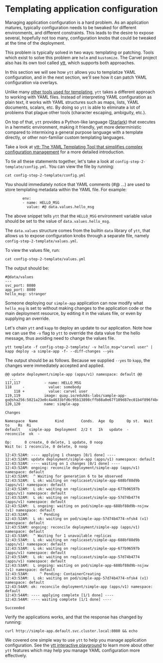 # Templating application configuration

Managing application configuration is a hard problem. As an application matures, typically configuration needs to be tweaked for different environments, and different constraints. This leads to the desire to expose several, hopefully not too many, configuration knobs that could be tweaked at the time of the deployment.

This problem is typically solved in two ways: templating or patching. Tools which exist to solve this problem are `helm` and `kustomize`. The Carvel project also has its own tool called [ytt](https://carvel.dev/ytt/), which supports both approaches.

In this section we will see how `ytt` allows you to templatize YAML configuration, and in the next section, we'll see how it can patch YAML configuration via overlays.

Unlike many [other tools used for templating](https://carvel.dev/ytt/docs/latest/ytt-vs-x/), `ytt` takes a different approach to working with YAML files. Instead of interpreting YAML configuration as plain text, it works with YAML structures such as maps, lists, YAML documents, scalars, etc. By doing so `ytt` is able to eliminate a lot of problems that plague other tools (character escaping, ambiguity, etc.).

On top of that, `ytt` provides a Python-like language ([Starlark](https://github.com/bazelbuild/starlark)) that executes in a hermetic environment, making it friendly, yet more deterministic compared to intermixing a general purpose language with a template directly, or other non-familiar custom templating languages.

Take a look at [ytt: The YAML Templating Tool that simplifies complex configuration management](https://developer.ibm.com/blogs/yaml-templating-tool-to-simplify-complex-configuration-management/) for a more detailed introduction.

To tie all these statements together, let's take a look at `config-step-2-template/config.yml`. You can view the file by running:

```
cat config-step-2-template/config.yml
```

You should immediately notice that YAML comments (#@ ...) are used to store templating metadata within the YAML file. For example:

```
        env:
        - name: HELLO_MSG
          value: #@ data.values.hello_msg
```

The above snippet tells `ytt` that the `HELLO_MSG` environment variable value should be set to the value of `data.values.hello_msg`.

The `data.values` structure comes from the builtin `data` library of `ytt`, that allows us to expose configuration knobs through a separate file, namely `config-step-2-template/values.yml`.

To view the values file, run:

```
cat config-step-2-template/values.yml
```

The output should be:

```
#@data/values
---
svc_port: 8080
app_port: 8080
hello_msg: stranger
```

Someone deploying our `simple-app` application can now modify what `hello_msg` is set to without making changes to the application code or the main deployment resource, by editing it in the values file, or even by supplying an override.

Let's chain `ytt` and `kapp` to deploy an update to our application. Note how we can use the `-v` flag to `ytt` to override the data value for the hello message, thus avoiding need to change the values file.

```
ytt template -f config-step-2-template/ -v hello_msg="carvel user" | kapp deploy -a simple-app -f- --diff-changes --yes
```

The output should be as follows. Because we supplied `--yes` to `kapp`, the changes were immediately accepted and applied.

```
@@ update deployment/simple-app (apps/v1) namespace: default @@
  ...
117,117           - name: HELLO_MSG
118     -           value: somebody
    118 +           value: carvel user
119,119           image: quay.io/eduk8s-labs/sample-app-go@sha256:5021a23e0c4a4633bfd6c95b13898cffb88a0e67f109d87ec01b4f896f4b4296
120,120           name: simple-app

Changes

Namespace  Name        Kind        Conds.  Age  Op      Op st.  Wait to    Rs  Ri
default    simple-app  Deployment  2/2 t   1h   update  -       reconcile  ok  -

Op:      0 create, 0 delete, 1 update, 0 noop
Wait to: 1 reconcile, 0 delete, 0 noop

12:43:52AM: ---- applying 1 changes [0/1 done] ----
12:43:52AM: update deployment/simple-app (apps/v1) namespace: default
12:43:52AM: ---- waiting on 1 changes [0/1 done] ----
12:43:52AM: ongoing: reconcile deployment/simple-app (apps/v1) namespace: default
12:43:52AM:  ^ Waiting for generation 6 to be observed
12:43:52AM:  L ok: waiting on replicaset/simple-app-688bf88d9b (apps/v1) namespace: default
12:43:52AM:  L ok: waiting on replicaset/simple-app-677b96597b (apps/v1) namespace: default
12:43:52AM:  L ok: waiting on replicaset/simple-app-57d74b4774 (apps/v1) namespace: default
12:43:52AM:  L ongoing: waiting on pod/simple-app-688bf88d9b-nsjxw (v1) namespace: default
12:43:52AM:     ^ Pending
12:43:52AM:  L ok: waiting on pod/simple-app-57d74b4774-nfsk4 (v1) namespace: default
12:43:53AM: ongoing: reconcile deployment/simple-app (apps/v1) namespace: default
12:43:53AM:  ^ Waiting for 1 unavailable replicas
12:43:53AM:  L ok: waiting on replicaset/simple-app-688bf88d9b (apps/v1) namespace: default
12:43:53AM:  L ok: waiting on replicaset/simple-app-677b96597b (apps/v1) namespace: default
12:43:53AM:  L ok: waiting on replicaset/simple-app-57d74b4774 (apps/v1) namespace: default
12:43:53AM:  L ongoing: waiting on pod/simple-app-688bf88d9b-nsjxw (v1) namespace: default
12:43:53AM:     ^ Pending: ContainerCreating
12:43:53AM:  L ok: waiting on pod/simple-app-57d74b4774-nfsk4 (v1) namespace: default
12:43:54AM: ok: reconcile deployment/simple-app (apps/v1) namespace: default
12:43:54AM: ---- applying complete [1/1 done] ----
12:43:54AM: ---- waiting complete [1/1 done] ----

Succeeded
```

Verify the applications works, and that the response has changed by running:

```
curl http://simple-app.default.svc.cluster.local:8080 && echo
```

We covered one simple way to use `ytt` to help you manage application configuration. See the [ytt interactive playground](https://carvel.dev/ytt/#playground) to learn more about other `ytt` features which may help you manage YAML configuration more effectively.
